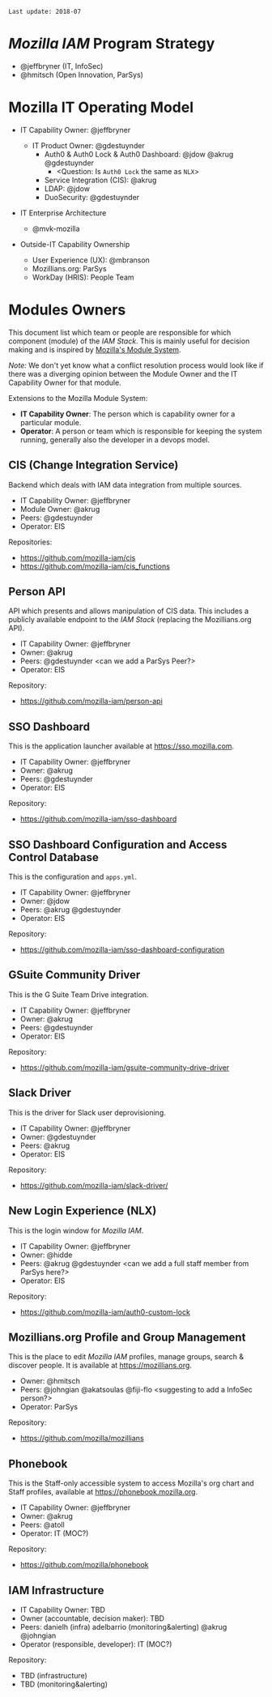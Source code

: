 `Last update: 2018-07`

# _Mozilla IAM_ Program Strategy

* @jeffbryner (IT, InfoSec)
* @hmitsch (Open Innovation, ParSys)

# Mozilla IT Operating Model

* IT Capability Owner: @jeffbryner
  * IT Product Owner: @gdestuynder
    * Auth0 & Auth0 Lock & Auth0 Dashboard: @jdow @akrug @gdestuynder
       * <Question: Is `Auth0 Lock` the same as `NLX`>
    * Service Integration (CIS): @akrug
    * LDAP: @jdow
    * DuoSecurity: @gdestuynder
    
* IT Enterprise Architecture
   * @mvk-mozilla
   
* Outside-IT Capability Ownership
    * User Experience (UX): @mbranson
    * Mozillians.org: ParSys
    * WorkDay (HRIS): People Team

# Modules Owners

This document list which team or people are responsible for which component (module) of the _IAM Stack_. This is mainly useful for decision making and is inspired by [Mozilla's Module System](https://wiki.mozilla.org/Modules).

_Note:_ We don't yet know what a conflict resolution process would look like if there was a diverging opinion between the Module Owner and the IT Capability Owner for that module.

Extensions to the Mozilla Module System:
- **IT Capability Owner**: The person which is capability owner for a particular module.
- **Operator**: A person or team which is responsible for keeping the system running, generally also the
  developer in a devops model.

## CIS (Change Integration Service)

Backend which deals with IAM data integration from multiple sources.

- IT Capability Owner: @jeffbryner
- Module Owner: @akrug
- Peers: @gdestuynder
- Operator: EIS

Repositories:
- https://github.com/mozilla-iam/cis
- https://github.com/mozilla-iam/cis_functions

## Person API

API which presents and allows manipulation of CIS data. This includes a publicly available endpoint to the _IAM Stack_ (replacing the Mozillians.org API).

- IT Capability Owner: @jeffbryner
- Owner: @akrug
- Peers: @gdestuynder <can we add a ParSys Peer?>
- Operator: EIS

Repository:
- https://github.com/mozilla-iam/person-api

## SSO Dashboard

This is the application launcher available at https://sso.mozilla.com.

- IT Capability Owner: @jeffbryner
- Owner: @akrug
- Peers: @gdestuynder
- Operator: EIS

Repository:
- https://github.com/mozilla-iam/sso-dashboard

## SSO Dashboard Configuration and Access Control Database

This is the configuration and `apps.yml`.

- IT Capability Owner: @jeffbryner
- Owner: @jdow
- Peers: @akrug @gdestuynder
- Operator: EIS

Repository:
- https://github.com/mozilla-iam/sso-dashboard-configuration

## GSuite Community Driver

This is the G Suite Team Drive integration.

- IT Capability Owner: @jeffbryner
- Owner: @akrug
- Peers: @gdestuynder
- Operator: EIS

Repository:
- https://github.com/mozilla-iam/gsuite-community-drive-driver

## Slack Driver

This is the driver for Slack user deprovisioning.

- IT Capability Owner: @jeffbryner
- Owner: @gdestuynder
- Peers: @akrug
- Operator: EIS

Repository:
- https://github.com/mozilla-iam/slack-driver/

## New Login Experience (NLX)

This is the login window for _Mozilla IAM_.

- IT Capability Owner: @jeffbryner
- Owner: @hidde
- Peers: @akrug @gdestuynder <can we add a full staff member from ParSys here?>
- Operator: EIS

Repository:
- https://github.com/mozilla-iam/auth0-custom-lock

## Mozillians.org Profile and Group Management

This is the place to edit _Mozilla IAM_ profiles, manage groups, search & discover people. It is available at https://mozillians.org.

- Owner: @hmitsch
- Peers: @johngian @akatsoulas @fiji-flo <suggesting to add a InfoSec person?>
- Operator: ParSys

Repository:
- https://github.com/mozilla/mozillians

## Phonebook

This is the Staff-only accessible system to access Mozilla's org chart and Staff profiles, available at https://phonebook.mozilla.org.

- IT Capability Owner: @jeffbryner
- Owner: @akrug
- Peers: @atoll
- Operator: IT (MOC?)

Repository:
- https://github.com/mozilla/phonebook

## IAM Infrastructure

- IT Capability Owner: TBD
- Owner (accountable, decision maker): TBD
- Peers: danielh (infra) adelbarrio (monitoring&alerting) @akrug @johngian
- Operator (responsible, developer): IT (MOC?)

Repository:
- TBD (infrastructure)
- TBD (monitoring&alerting)
